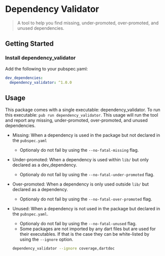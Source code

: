 # Dependency Validator

> A tool to help you find missing, under-promoted, over-promoted, and unused dependencies.

## Getting Started

### Install dependency_validator

Add the following to your pubspec.yaml:

```yaml
dev_dependencies:
  dependency_validator: ^1.0.0
```

## Usage

This package comes with a single executable: dependency_validator. To run this executable: `pub run dependency_validator`. This usage will run the tool and report any missing, under-promoted, over-promoted, and unused dependencies.

- Missing: When a dependency is used in the package but not declared in the `pubspec.yaml`
  - Optionaly do not fail by using the `--no-fatal-missing` flag.
- Under-promoted: When a dependency is used within `lib/` but only declared as a dev_dependency.
  - Optionaly do not fail by using the `--no-fatal-under-promoted` flag.
- Over-promoted: When a dependency is only used outside `lib/` but declared as a dependency.
  - Optionaly do not fail by using the `--no-fatal-over-promoted` flag.
- Unused: When a dependency is not used in the package but declared in the `pubspec.yaml`.
  - Optionaly do not fail by using the `--no-fatal-unused` flag.
  - Some packages are not imported by any dart files but are used for their executables. If that is the case they can be white-listed by using the `--ignore` option.

  ```bash
  dependency_validator --ignore coverage,dartdoc
  ```
